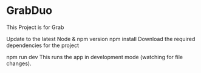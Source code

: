 # GrabDuo
This Project is for Grab

Update to the latest Node & npm version
npm install
Download the required dependencies for the project

npm run dev
This runs the app in development mode (watching for file changes).
